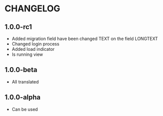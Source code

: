 CHANGELOG
==============

1.0.0-rc1
-----------------
  * Added migration field have been changed TEXT on the field LONGTEXT
  * Changed login process
  * Added load indicator
  * Is running view

1.0.0-beta
-----------------
  * All translated

1.0.0-alpha
-----------------
  * Can be used
